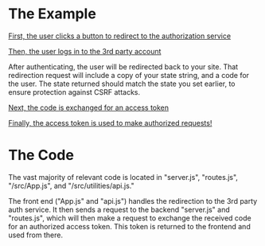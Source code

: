 # The Example

[First, the user clicks a button to redirect to the authorization service](https://drive.google.com/file/d/188TR6_8_w9XhPetJnI5uKwGeyJvzoe5Q/view?usp=sharing)

[Then, the user logs in to the 3rd party account](https://drive.google.com/file/d/19veaQ9lyBkrgQW-dcOPffxzFe083ZI7w/view?usp=sharing)

After authenticating, the user will be redirected back to your site. That redirection request will include a copy of your state string, and a code for the user. The state returned should match the state you set earlier, to ensure protection against CSRF attacks.

[Next, the code is exchanged for an access token](https://drive.google.com/file/d/13C9ImJi6Cq3X8qEzrQJBa6Q1lJO86PXo/view?usp=sharing)

[Finally, the access token is used to make authorized requests!](https://drive.google.com/file/d/10lTJTHgtuoN2dR-vgUxUFvHou_CuM8hg/view?usp=sharing)


# The Code

The vast majority of relevant code is located in "server.js", "routes.js", "/src/App.js", and "/src/utilities/api.js."

The front end ("App.js" and "api.js") handles the redirection to the 3rd party auth service. It then sends a request to the backend "server.js" and "routes.js", which will then make a request to exchange the received code for an authorized access token. This token is returned to the frontend and used from there.
